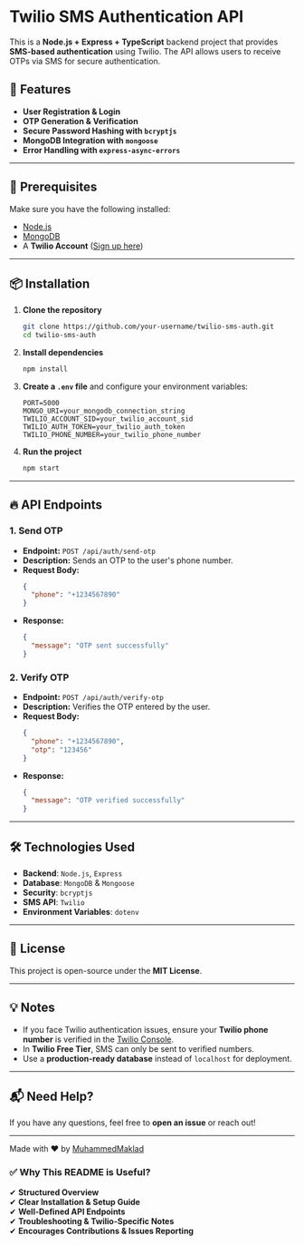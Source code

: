 
# Twilio SMS Authentication API

This is a **Node.js + Express + TypeScript** backend project that provides **SMS-based authentication** using Twilio. The API allows users to receive OTPs via SMS for secure authentication.

## 🚀 Features
- **User Registration & Login**
- **OTP Generation & Verification**
- **Secure Password Hashing with `bcryptjs`**
- **MongoDB Integration with `mongoose`**
- **Error Handling with `express-async-errors`**

---

## 📌 Prerequisites
Make sure you have the following installed:
- [Node.js](https://nodejs.org/)
- [MongoDB](https://www.mongodb.com/)
- A **Twilio Account** ([Sign up here](https://www.twilio.com/try-twilio))

---

## 📦 Installation

1. **Clone the repository**
   ```sh
   git clone https://github.com/your-username/twilio-sms-auth.git
   cd twilio-sms-auth
   ```

2. **Install dependencies**
   ```sh
   npm install
   ```

3. **Create a `.env` file** and configure your environment variables:
   ```
   PORT=5000
   MONGO_URI=your_mongodb_connection_string
   TWILIO_ACCOUNT_SID=your_twilio_account_sid
   TWILIO_AUTH_TOKEN=your_twilio_auth_token
   TWILIO_PHONE_NUMBER=your_twilio_phone_number
   ```

4. **Run the project**
   ```sh
   npm start
   ```

---

## 🔥 API Endpoints

### **1. Send OTP**
- **Endpoint:** `POST /api/auth/send-otp`
- **Description:** Sends an OTP to the user's phone number.
- **Request Body:**
  ```json
  {
    "phone": "+1234567890"
  }
  ```
- **Response:**
  ```json
  {
    "message": "OTP sent successfully"
  }
  ```

### **2. Verify OTP**
- **Endpoint:** `POST /api/auth/verify-otp`
- **Description:** Verifies the OTP entered by the user.
- **Request Body:**
  ```json
  {
    "phone": "+1234567890",
    "otp": "123456"
  }
  ```
- **Response:**
  ```json
  {
    "message": "OTP verified successfully"
  }
  ```

---

## 🛠 Technologies Used
- **Backend**: `Node.js`, `Express`
- **Database**: `MongoDB` & `Mongoose`
- **Security**: `bcryptjs`
- **SMS API**: `Twilio`
- **Environment Variables**: `dotenv`

---

## 📜 License
This project is open-source under the **MIT License**.

---

## 💡 Notes
- If you face Twilio authentication issues, ensure your **Twilio phone number** is verified in the [Twilio Console](https://www.twilio.com/console).
- In **Twilio Free Tier**, SMS can only be sent to verified numbers.
- Use a **production-ready database** instead of `localhost` for deployment.

---

## 📬 Need Help?
If you have any questions, feel free to **open an issue** or reach out!

---

Made with ❤️ by [MuhammedMaklad](https://github.com/MuhammedMaklad)

### ✅ **Why This README is Useful?**
✔ **Structured Overview**  
✔ **Clear Installation & Setup Guide**  
✔ **Well-Defined API Endpoints**  
✔ **Troubleshooting & Twilio-Specific Notes**  
✔ **Encourages Contributions & Issues Reporting**  

